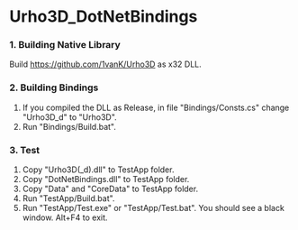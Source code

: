 # Urho3D_DotNetBindings

### 1. Building Native Library
Build https://github.com/1vanK/Urho3D as x32 DLL.

### 2. Building Bindings
1) If you compiled the DLL as Release, in file "Bindings/Consts.cs" change "Urho3D_d" to "Urho3D".
2) Run "Bindings/Build.bat".

### 3. Test
1) Copy "Urho3D(_d).dll" to TestApp folder.
2) Copy "DotNetBindings.dll" to TestApp folder.
3) Copy "Data" and "CoreData" to TestApp folder.
4) Run "TestApp/Build.bat".
5) Run "TestApp/Test.exe" or "TestApp/Test.bat". You should see a black window. Alt+F4 to exit.

